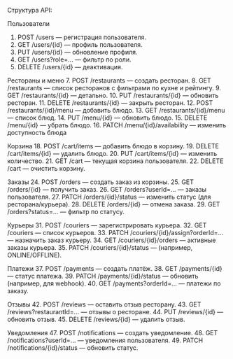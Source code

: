 Структура API:

Пользователи
1. POST /users — регистрация пользователя.
2. GET /users/{id} — профиль пользователя.
3. PUT /users/{id} — обновление профиля.
4. GET /users?role=... — фильтр по роли.
5. DELETE /users/{id} — деактивация.

Рестораны и меню
7. POST /restaurants — создать ресторан.
8. GET /restaurants — список ресторанов с фильтрами по кухне и рейтингу.
9. GET /restaurants/{id} — детально.
10. PUT /restaurants/{id} — обновить ресторан.
11. DELETE /restaurants/{id} — закрыть ресторан.
12. POST /restaurants/{id}/menu — добавить блюдо.
13. GET /restaurants/{id}/menu — список блюд.
14. PUT /menu/{id} — обновить блюдо.
15. DELETE /menu/{id} — убрать блюдо.
16. PATCH /menu/{id}/availability — изменить доступность блюда

Корзина
18. POST /cart/items — добавить блюдо в корзину.
19. DELETE /cart/items/{id} — удалить блюдо.
20. PUT /cart/items/{id} — изменить количество.
21. GET /cart — текущая корзина пользователя.
22. DELETE /cart — очистить корзину.

Заказы
24. POST /orders — создать заказ из корзины.
25. GET /orders/{id} — получить заказ.
26. GET /orders?userId=... — заказы пользователя.
27. PATCH /orders/{id}/status — изменить статус (для ресторана/курьера).
28. DELETE /orders/{id} — отмена заказа.
29. GET /orders?status=... — фильтр по статусу.

Курьеры
31. POST /couriers — зарегистрировать курьера.
32. GET /couriers — список курьеров.
33. PATCH /couriers/{id}/assign?orderId=... — назначить заказ курьеру.
34. GET /couriers/{id}/orders — активные заказы курьера.
35. PATCH /couriers/{id}/status — (например, ONLINE/OFFLINE).

Платежи
37. POST /payments — создать платёж.
38. GET /payments/{id} — статус платежа.
39. PATCH /payments/{id}/status — обновить (например, для webhook).
40. GET /payments?orderId=... — платежи по заказу.

Отзывы
42. POST /reviews — оставить отзыв ресторану.
43. GET /reviews?restaurantId=... — отзывы о ресторане.
44. PUT /reviews/{id} — обновить отзыв.
45. DELETE /reviews/{id} — удалить отзыв.

Уведомления
47. POST /notifications — создать уведомление.
48. GET /notifications?userId=... — уведомления пользователя.
49. PATCH /notifications/{id}/status — обновить статус.
